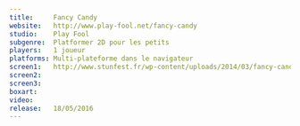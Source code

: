 ```yaml
---
title:     Fancy Candy
website:   http://www.play-fool.net/fancy-candy
studio:    Play Fool
subgenre:  Platformer 2D pour les petits
players:   1 joueur
platforms: Multi-plateforme dans le navigateur
screen1:   http://www.stunfest.fr/wp-content/uploads/2014/03/fancy-candy_play-fool.png
screen2:
screen3:
boxart:
video:
release:   18/05/2016
---
```

